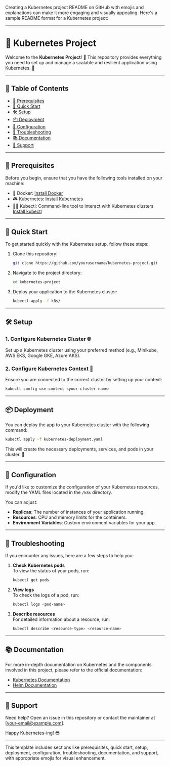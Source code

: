 Creating a Kubernetes project README on GitHub with emojis and explanations can make it more engaging and visually appealing. Here's a sample README format for a Kubernetes project:

---

# 🚀 Kubernetes Project

Welcome to the **Kubernetes Project**! 🎉 This repository provides everything you need to set up and manage a scalable and resilient application using Kubernetes. 🐳

---

## 🌟 Table of Contents
- [🔧 Prerequisites](#-prerequisites)
- [🚀 Quick Start](#-quick-start)
- [🛠️ Setup](#-setup)
- [📦 Deployment](#-deployment)
- [📝 Configuration](#-configuration)
- [🧐 Troubleshooting](#-troubleshooting)
- [📚 Documentation](#-documentation)
- [💬 Support](#-support)

---

## 🔧 Prerequisites

Before you begin, ensure that you have the following tools installed on your machine:

- 🐳 Docker: [Install Docker](https://www.docker.com/get-started)
- 🎮 Kubernetes: [Install Kubernetes](https://kubernetes.io/docs/setup/)
- 👩‍💻 Kubectl: Command-line tool to interact with Kubernetes clusters [Install kubectl](https://kubernetes.io/docs/tasks/tools/install-kubectl/)
  
---

## 🚀 Quick Start

To get started quickly with the Kubernetes setup, follow these steps:

1. Clone this repository:  
   ```bash
   git clone https://github.com/yourusername/kubernetes-project.git
   ```

2. Navigate to the project directory:  
   ```bash
   cd kubernetes-project
   ```

3. Deploy your application to the Kubernetes cluster:  
   ```bash
   kubectl apply -f k8s/
   ```

---

## 🛠️ Setup

### 1. Configure Kubernetes Cluster 🌐
Set up a Kubernetes cluster using your preferred method (e.g., Minikube, AWS EKS, Google GKE, Azure AKS).

### 2. Configure Kubernetes Context 📜
Ensure you are connected to the correct cluster by setting up your context:
   ```bash
   kubectl config use-context <your-cluster-name>
   ```

---

## 📦 Deployment

You can deploy the app to your Kubernetes cluster with the following command:

```bash
kubectl apply -f kubernetes-deployment.yaml
```

This will create the necessary deployments, services, and pods in your cluster. 🚢

---

## 📝 Configuration

If you'd like to customize the configuration of your Kubernetes resources, modify the YAML files located in the `/k8s` directory.

You can adjust:

- **Replicas**: The number of instances of your application running.
- **Resources**: CPU and memory limits for the containers.
- **Environment Variables**: Custom environment variables for your app.

---

## 🧐 Troubleshooting

If you encounter any issues, here are a few steps to help you:

1. **Check Kubernetes pods**  
   To view the status of your pods, run:
   ```bash
   kubectl get pods
   ```

2. **View logs**  
   To check the logs of a pod, run:
   ```bash
   kubectl logs <pod-name>
   ```

3. **Describe resources**  
   For detailed information about a resource, run:
   ```bash
   kubectl describe <resource-type> <resource-name>
   ```

---

## 📚 Documentation

For more in-depth documentation on Kubernetes and the components involved in this project, please refer to the official documentation:

- [Kubernetes Documentation](https://kubernetes.io/docs/)
- [Helm Documentation](https://helm.sh/docs/)

---

## 💬 Support

Need help? Open an issue in this repository or contact the maintainer at [your-email@example.com].

Happy Kubernetes-ing! 😎

---

This template includes sections like prerequisites, quick start, setup, deployment, configuration, troubleshooting, documentation, and support, with appropriate emojis for visual enhancement.

